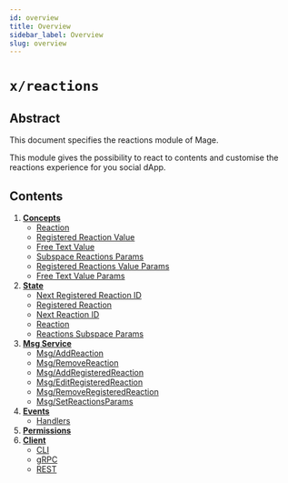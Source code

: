 ```yaml
---
id: overview
title: Overview
sidebar_label: Overview
slug: overview
---
```


# `x/reactions`

## Abstract 
This document specifies the reactions module of Mage.  

This module gives the possibility to react to contents and customise the reactions experience for you social dApp.

## Contents
1. **[Concepts](02-concepts.md)**
    - [Reaction](02-concepts.md#reaction)
    - [Registered Reaction Value](02-concepts.md#registered-reaction-value)
    - [Free Text Value](02-concepts.md#free-text-value)
    - [Subspace Reactions Params](02-concepts.md#subspace-reactions-params)
    - [Registered Reactions Value Params](02-concepts.md#registered-reaction-value-params)
    - [Free Text Value Params](02-concepts.md#free-text-value-params)
2. **[State](03-state.md)**
    - [Next Registered Reaction ID](03-state.md#next-registered-reaction-id)
    - [Registered Reaction](03-state.md#registered-reaction)
    - [Next Reaction ID](03-state.md#next-reaction-id)
    - [Reaction](03-state.md#reaction)
    - [Reactions Subspace Params](03-state.md#reactions-subspace-params)
3. **[Msg Service](04-messages.md)**
    - [Msg/AddReaction](04-messages.md#msgaddreaction)
    - [Msg/RemoveReaction](04-messages.md#msgremovereaction)
    - [Msg/AddRegisteredReaction](04-messages.md#msgaddregisteredreaction)
    - [Msg/EditRegisteredReaction](04-messages.md#msgeditregisteredreaction)
    - [Msg/RemoveRegisteredReaction](04-messages.md#msgremoveregisteredreaction)
    - [Msg/SetReactionsParams](04-messages.md#msgsetreactionsparams)
4. **[Events](05-events.md)**
    - [Handlers](05-events.md#handlers)
5. **[Permissions](06-permissions.md)** 
6. **[Client](07-client.md)**
    - [CLI](07-client.md#cli)
    - [gRPC](07-client.md#grpc)
    - [REST](07-client.md#rest)
